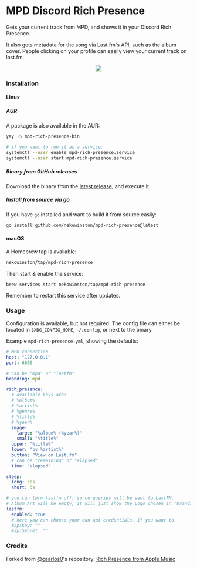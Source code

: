 # MPD Discord Rich Presence

Gets your current track from MPD, and shows it in your Discord Rich Presence.

It also gets metadata for the song via Last.fm's API, such as the album cover.
People clicking on your profile can easily view your current track on last.fm.

<p align="center">
  <img src="https://user-images.githubusercontent.com/79978224/199865008-746183c4-f6d5-4e4c-94a0-9f32cfb96eaa.png"/>
</p>

### Installation

#### Linux

##### AUR

A package is also available in the AUR:

```bash
yay -S mpd-rich-presence-bin

# if you want to run it as a service:
systemctl --user enable mpd-rich-presence.service
systemctl --user start mpd-rich-presence.service
```

##### Binary from GitHub releases

Download the binary from the [latest release][release], and execute it.

##### Install from source via go

If you have `go` installed and want to build it from source easily:

```bash
go install github.com/nekowinston/mpd-rich-presence@latest
```

#### macOS

A Homebrew tap is available:

```bash
nekowinston/tap/mpd-rich-presence
```

Then start & enable the service:

```
brew services start nekowinston/tap/mpd-rich-presence
```

Remember to restart this service after updates.

### Usage

Configuration is available, but not required. The config file can either be
located in `$XDG_CONFIG_HOME`, `~/.config`, or next to the binary.

Example `mpd-rich-presence.yml`, showing the defaults:

```yaml
# MPD connection
host: "127.0.0.1"
port: 6600

# can be "mpd" or "lastfm"
branding: mpd

rich_presence:
  # available keys are:
  # %album%
  # %artist%
  # %genre%
  # %title%
  # %year%
  image:
    large: "%album% (%year%)"
    small: "%title%"
  upper: "%title%"
  lower: "by %artist%"
  button: "View on Last.fm"
  # can be "remaining" or "elapsed"
  time: "elapsed"

sleep:
  long: 30s
  short: 5s

# you can turn lastfm off, so no queries will be sent to LastFM.
# Album Art will be empty, it will just show the Logo chosen in "branding"
lastfm:
  enabled: true
  # here you can choose your own api credentials, if you want to
  #apiKey: ""
  #apiSecret: ""
```

### Credits

Forked from [@caarlos0][caarlos0]'s repository:
[Rich Presence from Apple Music][applemusic]

[mpd]: https://github.com/MusicPlayerDaemon/MPD
[release]: https://github.com/nekowinston/mpd-rich-presence/releases/latest
[caarlos0]: https://github.com/caarlos0
[applemusic]: https://github.com/caarlos0/discord-applemusic-rich-presence
